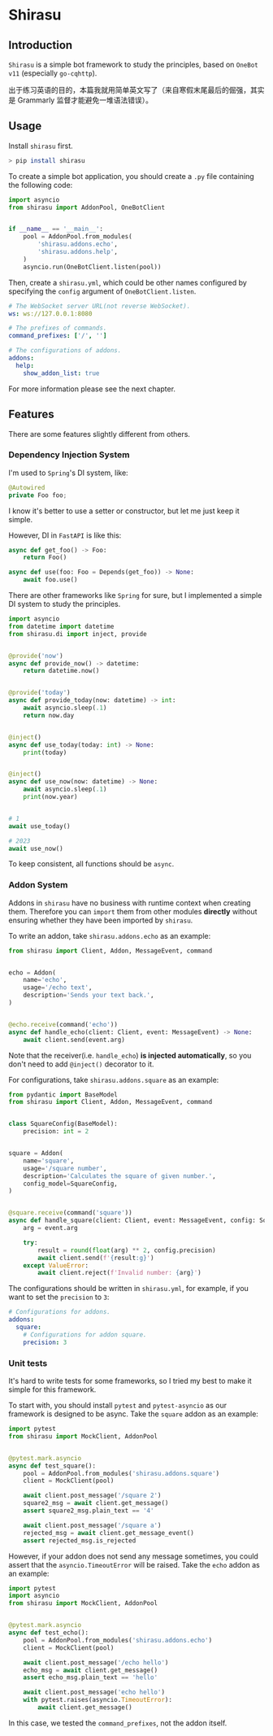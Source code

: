 # Shirasu

## Introduction

`Shirasu` is a simple bot framework to study the principles, based on  `OneBot v11` (especially `go-cqhttp`).

出于练习英语的目的，本篇我就用简单英文写了（来自寒假末尾最后的倔强，其实是 Grammarly 监督才能避免一堆语法错误）。

## Usage

Install `shirasu` first.

```bash
> pip install shirasu
```

To create a simple bot application, you should create a `.py` file containing the following code:

```python
import asyncio
from shirasu import AddonPool, OneBotClient


if __name__ == '__main__':
    pool = AddonPool.from_modules(
        'shirasu.addons.echo',
        'shirasu.addons.help',
    )
    asyncio.run(OneBotClient.listen(pool))
```

Then, create a `shirasu.yml`, which could be other names configured by specifying the `config` argument of `OneBotClient.listen`.

```yaml
# The WebSocket server URL(not reverse WebSocket).
ws: ws://127.0.0.1:8080

# The prefixes of commands.
command_prefixes: ['/', '']

# The configurations of addons.
addons:
  help:
    show_addon_list: true
```

For more information please see the next chapter.

## Features

There are some features slightly different from others.

### Dependency Injection System

I'm used to `Spring`'s DI system, like:

```java
@Autowired
private Foo foo;
```

I know it's better to use a setter or constructor, but let me just keep it simple.

However, DI in `FastAPI` is like this:

```python
async def get_foo() -> Foo:
    return Foo()

async def use(foo: Foo = Depends(get_foo)) -> None:
    await foo.use()
```

There are other frameworks like `Spring` for sure, but I implemented a simple DI system to study the principles.

```python
import asyncio
from datetime import datetime
from shirasu.di import inject, provide


@provide('now')
async def provide_now() -> datetime:
    return datetime.now()


@provide('today')
async def provide_today(now: datetime) -> int:
    await asyncio.sleep(.1)
    return now.day


@inject()
async def use_today(today: int) -> None:
    print(today)


@inject()
async def use_now(now: datetime) -> None:
    await asyncio.sleep(.1)
    print(now.year)


# 1
await use_today()

# 2023
await use_now()
```

To keep consistent, all functions should be `async`.

### Addon System

Addons in `shirasu` have no business with runtime context when creating them. Therefore you can `import` them from other modules **directly** without ensuring whether they have been imported by `shirasu`.

To write an addon, take `shirasu.addons.echo` as an example:

```python
from shirasu import Client, Addon, MessageEvent, command


echo = Addon(
    name='echo',
    usage='/echo text',
    description='Sends your text back.',
)


@echo.receive(command('echo'))
async def handle_echo(client: Client, event: MessageEvent) -> None:
    await client.send(event.arg)
```

Note that the receiver(i.e. `handle_echo`) **is injected automatically**, so you don't need to add `@inject()` decorator to it.

For configurations, take `shirasu.addons.square` as an example:

```python
from pydantic import BaseModel
from shirasu import Client, Addon, MessageEvent, command


class SquareConfig(BaseModel):
    precision: int = 2


square = Addon(
    name='square',
    usage='/square number',
    description='Calculates the square of given number.',
    config_model=SquareConfig,
)


@square.receive(command('square'))
async def handle_square(client: Client, event: MessageEvent, config: SquareConfig) -> None:
    arg = event.arg

    try:
        result = round(float(arg) ** 2, config.precision)
        await client.send(f'{result:g}')
    except ValueError:
        await client.reject(f'Invalid number: {arg}')
```

The configurations should be written in `shirasu.yml`, for example, if you want to set the `precision` to `3`:

```yaml
# Configurations for addons.
addons:
  square:
    # Configurations for addon square.
    precision: 3
```

### Unit tests

It's hard to write tests for some frameworks, so I tried my best to make it simple for this framework.

To start with, you should install `pytest` and `pytest-asyncio` as our framework is designed to be async. Take the `square` addon as an example:

```python
import pytest
from shirasu import MockClient, AddonPool


@pytest.mark.asyncio
async def test_square():
    pool = AddonPool.from_modules('shirasu.addons.square')
    client = MockClient(pool)

    await client.post_message('/square 2')
    square2_msg = await client.get_message()
    assert square2_msg.plain_text == '4'

    await client.post_message('/square a')
    rejected_msg = await client.get_message_event()
    assert rejected_msg.is_rejected
```

However, if your addon does not send any message sometimes, you could assert that the `asyncio.TimeoutError` will be raised. Take the `echo` addon as an example:

```python
import pytest
import asyncio
from shirasu import MockClient, AddonPool


@pytest.mark.asyncio
async def test_echo():
    pool = AddonPool.from_modules('shirasu.addons.echo')
    client = MockClient(pool)

    await client.post_message('/echo hello')
    echo_msg = await client.get_message()
    assert echo_msg.plain_text == 'hello'

    await client.post_message('echo hello')
    with pytest.raises(asyncio.TimeoutError):
        await client.get_message()
```

In this case, we tested the `command_prefixes`, not the addon itself.